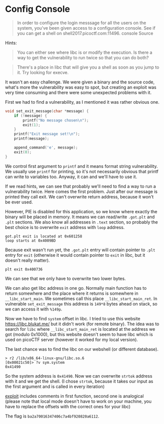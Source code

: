 # Config Console

> In order to configure the login messsage for all the users on the system, you've been given access to a configuration console. See if you can get a shell on shell2017.picoctf.com:11496. console Source

Hints:

> You can either see where libc is or modify the execution. Is there a way to get the vulnerability to run twice so that you can do both?

> There's a place in libc that will give you a shell as soon as you jump to it. Try looking for execve.

It wasn't an easy challenge. We were given a binary and the source code, what's more the vulnerability was easy to spot, but creating an exploit was very time consuming and there were some unexpected problems with it.

First we had to find a vulnerability, as I mentioned it was rather obvious one.
```c
void set_exit_message(char *message) {
    if (!message) {
        printf("No message chosen\n");
        exit(1);
    }
    printf("Exit message set!\n");
    printf(message);

    append_command('e', message);
    exit(0);
}
```
We control first argument to `printf` and it means format string vulnerability. We usually use `printf` for printing, so it's not necessarily obvious that printf can write to variables too.
Anyway, it can and we'll have to use it.

If we read hints, we can see that probably we'll need to find a way to run a vulnerability twice. Here comes the first problem. Just after our message is printed they call exit. We can't overwrite return address, because it won't be ever used.

However, PIE is disabled for this application, so we know where exactly the binary will be placed in memory. It means we can read/write `.got.plt` and `.plt` sections.
We also know all addresses in `.text` section, so probably the best choice is to overwrite `exit` address with `loop` address.
```
got.plt exit is located at 0x601258
loop starts at 0x4009BD
```
Because exit wasn't run yet, the `.got.plt` entry will contain pointer to `.plt` entry for `exit` (otherwise it would contain pointer to `exit` in libc, but it doesn't really matter).
```
plt exit 0x400736
```
We can see that we only have to overwrite two lower bytes.

We can also get libc address in one go. Normally main function has to return somewhere and the place where it returns is somewhere in `__libc_start_main`.
We sometimes call this place `__libc_start_main_ret`. In vulnerable `set_exit_message` this address is `149*8` bytes ahead on stack, so we can access it with `%149p`.

Now we have to find `system` offset in libc. I tried to use this website https://libc.blukat.me/ but it didn't work (for remote binary).
The idea was to search for `libc` where `__libc_start_main_ret` is located at the address we got (modulo 0x1000), but this website doesn't seem to have libc which is used on picoCTF server (however it worked for my local version).

The last chance was to find the libc on our webshell (or different database).

```
> r2 /lib/x86_64-linux-gnu/libc.so.6                                   
[0x00021c50]> ?v sym.system
0x41490                                                                                  
```

So the system address is `0x41490`. Now we can overwrite `strtok` address with it and we get the shell. (I chose `strtok`, because it takes our input as the first argument and is called in every iteration)

[exploit](exploit.py) includes comments in first function, second one is analogical (please note that local mode doesn't have to work on your machine, you have to replace the offsets with the correct ones for your libc)

The flag is `ba2a70016347406c7a4bf920820a6112`.
